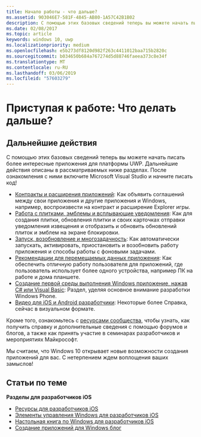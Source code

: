 ```yaml
---
title: Начало работы - что дальше?
ms.assetid: 903046E7-581F-4845-AB80-1A57C42B1B02
description: С помощью этих базовых сведений теперь вы можете начать писать более интересные приложения для платформы UWP.
ms.date: 02/08/2017
ms.topic: article
keywords: windows 10, uwp
ms.localizationpriority: medium
ms.openlocfilehash: e5b273df8120d982f263c4411012baa715b2820c
ms.sourcegitcommit: b034650b684a767274d5d88746faeea373c8e34f
ms.translationtype: MT
ms.contentlocale: ru-RU
ms.lasthandoff: 03/06/2019
ms.locfileid: "57603279"
---
```

# <a name="getting-started-what-next"></a>Приступая к работе: Что делать дальше?


## <a name="next-steps"></a>Дальнейшие действия

С помощью этих базовых сведений теперь вы можете начать писать более интересные приложения для платформы UWP. Дальнейшие действия описаны в рассматриваемых ниже разделах. После ознакомления с ними включите Microsoft Visual Studio и начните писать код!

-   [Контракты и расширения приложений](https://msdn.microsoft.com/library/windows/apps/hh464906): Как объявить соглашений между свои приложения и другие приложения и Windows, например, воспроизвести на контракт и расширение Explorer игры.
-   [Работа с плитками, эмблемы и всплывающие уведомления](https://msdn.microsoft.com/library/windows/apps/xaml/hh868259): Как для создания плитки, обновления плитки и своих карточках отправки уведомления извещения и отобразить и обновить обновлений плиток и эмблем на экране блокировки.
-   [Запуск, возобновление и многозадачность](https://msdn.microsoft.com/library/windows/apps/hh770837): Как автоматически запускать, активировать, приостановить и возобновить работу приложения и способы работы с фоновыми задачами.
-   [Рекомендации для перемещаемых данных приложения](https://msdn.microsoft.com/library/windows/apps/hh465094): Как обеспечить отличную работу пользователя для приложений, где пользователь использует более одного устройства, например ПК на работе и дома планшете.
-   [Создание первой среды выполнения Windows приложение, нажав C# или Visual Basic](https://go.microsoft.com/fwlink/p/?LinkID=394138): Раздел, уделяя основное внимание разработки Windows Phone.
-   [Видео для iOS и Android разработчики](https://msdn.microsoft.com/library/windows/apps/dn393982): Некоторые более Справка, сейчас в визуальном формате.

Кроме того, ознакомьтесь с [ресурсами сообщества](https://developer.microsoft.com/en-us/windows/support), чтобы узнать, как получить справку и дополнительные сведения с помощью форумов и блогов, а также как принять участие в семинарах разработчиков и мероприятиях Майкрософт.

Мы считаем, что Windows 10 открывает новые возможности создания приложений для вас. С нетерпением ждем воплощения ваших замыслов!

## <a name="related-topics"></a>Статьи по теме

**Разделы для разработчиков iOS**
* [Ресурсы для разработчиков iOS](https://msdn.microsoft.com/library/windows/apps/jj945493)
* [Элементы управления Windows для разработчиков iOS](https://msdn.microsoft.com/library/windows/apps/dn263255)
* [Настольная книга по Windows для разработчиков iOS](https://msdn.microsoft.com/library/windows/apps/dn263256)
* [Создание приложений для Windows блог](https://blogs.windows.com/buildingapps/2016/01/27/visual-studio-walkthrough-for-ios-developers/)
